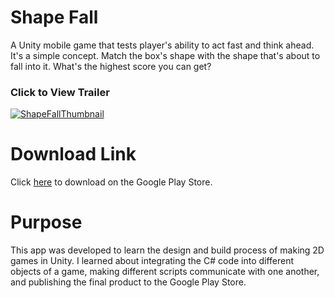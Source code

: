 # Shape Fall
A Unity mobile game that tests player's ability to act fast and think ahead. It's a simple concept. Match the box's shape with the shape that's about to fall into it. What's the highest score you can get?

### Click to View Trailer
[![ShapeFallThumbnail](https://user-images.githubusercontent.com/60367213/94345583-88c1fa00-ffec-11ea-996b-efe0fdc39773.png)](https://youtu.be/llMoeFOfpPc)

# Download Link
Click [here](https://play.google.com/store/apps/details?id=com.MaxHatPro.ShapeFall) to download on the Google Play Store.

# Purpose
This app was developed to learn the design and build process of making 2D games in Unity. I learned about integrating the C# code into different objects of a game, making different scripts communicate with one another, and publishing the final product to the Google Play Store.
